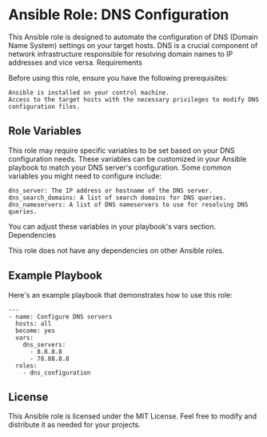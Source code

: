 # Ansible Role: DNS Configuration

This Ansible role is designed to automate the configuration of DNS (Domain Name System) settings on your target hosts. DNS is a crucial component of network infrastructure responsible for resolving domain names to IP addresses and vice versa.
Requirements

Before using this role, ensure you have the following prerequisites:

    Ansible is installed on your control machine.
    Access to the target hosts with the necessary privileges to modify DNS configuration files.

## Role Variables

This role may require specific variables to be set based on your DNS configuration needs. These variables can be customized in your Ansible playbook to match your DNS server's configuration. Some common variables you might need to configure include:

    dns_server: The IP address or hostname of the DNS server.
    dns_search_domains: A list of search domains for DNS queries.
    dns_nameservers: A list of DNS nameservers to use for resolving DNS queries.

You can adjust these variables in your playbook's vars section.
Dependencies

This role does not have any dependencies on other Ansible roles.


## Example Playbook

Here's an example playbook that demonstrates how to use this role:

```
---
- name: Configure DNS servers
  hosts: all
  become: yes
  vars:
    dns_servers:
      - 8.8.8.8
      - 78.88.8.8
  roles:
    - dns_configuration
```

## License

This Ansible role is licensed under the MIT License. Feel free to modify and distribute it as needed for your projects.
